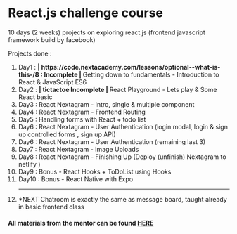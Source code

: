 # React.js challenge course

10 days (2 weeks) projects on exploring react.js (frontend javascript framework build by facebook)

Projects done :

<ol>
    <li>Day1 : <strong>| https://code.nextacademy.com/lessons/optional--what-is-this-/8 : Incomplete | </strong> Getting down to fundamentals - Introduction to React & JavaScript ES6 </li>
    <li>Day2 : <strong>| tictactoe Incomplete | </strong>React Playground - Lets play & Some React basic  </li>
    <li>Day3 : React Nextagram - Intro, single & multiple component </li>
    <li>Day4 : React Nextagram - Frontend Routing</li>
    <li>Day5 : Handling forms with React + todo list</li>
    <li>Day6 : React Nextagram - User Authentication (login modal, login & sign up controlled forms , sign up API)</li>
    <li>Day6 : React Nextagram - User Authentication (remaining last 3)</li>
    <li>Day7 : React Nextagram - Image Uploads</li>
    <li>Day8 : React Nextagram - Finishing Up (Deploy (unfinish) Nextagram to netlify )</li>
    <li>Day9 : Bonus - React Hooks + ToDoList using Hooks</li>
    <li>Day10 : Bonus - React Native with Expo</li>
    <hr />
    <li>*NEXT Chatroom is exactly the same as message board, taught already in basic frontend class</li>

</ol>


<h4>All materials from the mentor can be found <a href="https://docs.google.com/spreadsheets/d/1LDTpuerINL82TXIxZjBHVJx1wITjz51GPvq-TQZkYIA/edit#gid=1040797680">HERE</a></h4>
